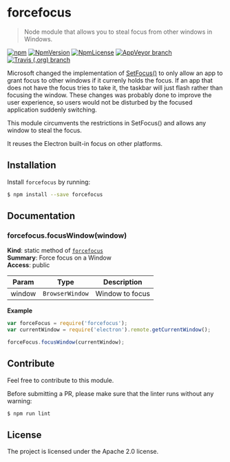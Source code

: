 <!-- Make sure you edit doc/README.hbs rather than README.md because the latter is auto-generated -->

forcefocus
=========

> Node module that allows you to steal focus from other windows in Windows.

[![npm](https://img.shields.io/npm/dw/forcefocus.svg)](https://npmjs.com/package/forcefocus)
[![NpmVersion](https://img.shields.io/npm/v/forcefocus.svg)](https://npmjs.com/package/forcefocus)
[![NpmLicense](https://img.shields.io/npm/l/forcefocus.svg)](https://npmjs.com/package/forcefocus)
[![AppVeyor branch](https://img.shields.io/appveyor/ci/robinwassen/forcefocus/master.svg?logo=appveyor)](https://ci.appveyor.com/project/robinwassen/forcefocus)
[![Travis (.org) branch](https://img.shields.io/travis/robinwassen/forcefocus/master.svg?logo=travis)](https://travis-ci.org/robinwassen/forcefocus)

Microsoft changed the implementation of [SetFocus()](https://msdn.microsoft.com/en-us/library/windows/desktop/ms646312(v=vs.85).aspx) to only allow an app to grant focus to other windows if it currenly holds the focus. If an app that does not have the focus tries to take it, the taskbar will just flash rather than focusing the window. These changes was probably done to improve the user experience, so users would not be disturbed by the focused application suddenly switching.

This module circumvents the restrictions in SetFocus() and allows any window to steal the focus.

It reuses the Electron built-in focus on other platforms.

Installation
------------

Install `forcefocus` by running:

```sh
$ npm install --save forcefocus
```

Documentation
-------------

<a name="module_forcefocus.focusWindow"></a>

### forcefocus.focusWindow(window)
**Kind**: static method of [<code>forcefocus</code>](#module_forcefocus)  
**Summary**: Force focus on a Window  
**Access**: public  

| Param | Type | Description |
| --- | --- | --- |
| window | <code>BrowserWindow</code> | Window to focus |

**Example**  
```js
var forceFocus = require('forcefocus');
var currentWindow = require('electron').remote.getCurrentWindow();

forceFocus.focusWindow(currentWindow);
```

Contribute
----------

Feel free to contribute to this module.

Before submitting a PR, please make sure that the linter runs without any warning:

```sh
$ npm run lint
```

License
-------

The project is licensed under the Apache 2.0 license.
